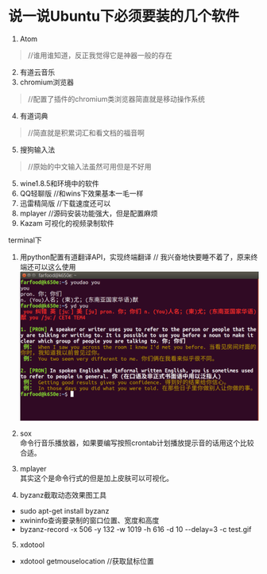 # 说一说Ubuntu下必须要装的几个软件

1. Atom         
 >  //谁用谁知道，反正我觉得它是神器一般的存在
2. 有道云音乐
3. chromium浏览器 
> //配置了插件的chromium类浏览器简直就是移动操作系统
4. 有道词典   
> //简直就是积累词汇和看文档的福音啊
5. 搜狗输入法  
> //原始的中文输入法虽然可用但是不好用
5. wine1.8.5和环境中的软件
  1. QQ轻聊版  //和wins下效果基本一毛一样
  2. 迅雷精简版 //下载速度还可以
6. mplayer   //源码安装功能强大，但是配置麻烦
7. Kazam    可视化的视频录制软件

terminal下
1. 用python配置有道翻译API，实现终端翻译
// 我兴奋地快要睡不着了，原来终端还可以这么使用
![youdao](/images/demo/youdao.png)

2. sox   
命令行音乐播放器，如果要编写按照crontab计划播放提示音的话用这个比较合适。  

3. mplayer  
其实这个是命令行式的但是加上皮肤可以可视化。  
4. byzanz截取动态效果图工具
 - sudo apt-get install byzanz   
 - xwininfo查询要录制的窗口位置、宽度和高度
 - byzanz-record -x 506 -y 132 -w 1019 -h 616  -d 10 --delay=3 -c test.gif   
5. xdotool
 - xdotool getmouselocation  //获取鼠标位置



